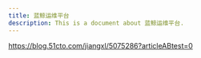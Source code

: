 ```yaml
---
title: 蓝鲸运维平台
description: This is a document about 蓝鲸运维平台.
---
```


https://blog.51cto.com/jiangxl/5075286?articleABtest=0